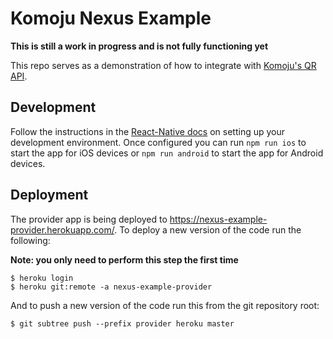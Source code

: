 # Komoju Nexus Example

**This is still a work in progress and is not fully functioning yet**

This repo serves as a demonstration of how to integrate with [Komoju's QR API](https://docs.komoju.com/en/qr/integration_guide/).

## Development

Follow the instructions in the [React-Native docs](https://reactnative.dev/docs/environment-setup) on setting up your development environment. Once configured you can run `npm run ios` to start the app for iOS devices or `npm run android` to start the app for Android devices.

## Deployment

The provider app is being deployed to https://nexus-example-provider.herokuapp.com/. To deploy a new version of the code run the following:

**Note: you only need to perform this step the first time**
```
$ heroku login
$ heroku git:remote -a nexus-example-provider
```

And to push a new version of the code run this from the git repository root:
```
$ git subtree push --prefix provider heroku master
```